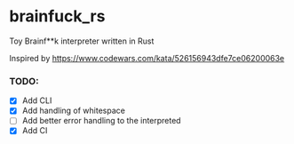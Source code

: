 # brainfuck_rs
Toy Brainf**k interpreter written in Rust

Inspired by https://www.codewars.com/kata/526156943dfe7ce06200063e


### TODO:
* [x] Add CLI
* [x] Add handling of whitespace
* [ ] Add better error handling to the interpreted
* [x] Add CI 
